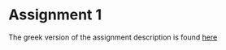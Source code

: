 # Assignment 1
The greek version of the assignment description is found [here](https://github.com/dmst-algorithms-course/assignment-2019-2/blob/master/assignment_2019_2.ipynb)
